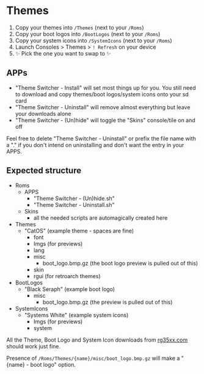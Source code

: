 # Themes

1. Copy your themes into `/Themes` (next to your `/Roms`)
2. Copy your boot logos into `/BootLogos` (next to your `/Roms`)
3. Copy your system icons into `/SystemIcons` (next to your `/Roms`)
4. Launch Consoles > Themes > `! Refresh` on your device
5. ✨ Pick the one you want to swap to ✨

## APPs

- "Theme Switcher - Install" will set most things up for you. You still need to download and copy themes/boot logos/system icons onto your sd card
- "Theme Switcher - Uninstall" will remove almost everything but leave your downloads alone
- "Theme Switcher - (Un)hide" will toggle the "Skins" console/tile on and off

Feel free to delete "Theme Switcher - Uninstall" or prefix the file name with a "." if you don't intend on uninstalling and don't want the entry in your APPS.

## Expected structure

- Roms
  - APPS
    - "Theme Switcher - (Un)hide.sh"
    - "Theme Switcher - Uninstall.sh"
  - Skins
    - all the needed scripts are automagically created here
- Themes
  - "CatOS" (example theme - spaces are fine)
    - font
    - Imgs (for previews)
    - lang
    - misc
      - boot_logo.bmp.gz (the boot logo preview is pulled out of this)
    - skin
    - rgui (for retroarch themes)
- BootLogos
  - "Black Seraph" (example boot logo)
    - misc
      - boot_logo.bmp.gz (the preview is pulled out of this)
- SystemIcons
  - "Systems White" (example system icons)
    - Imgs (for previews)
    - system

All the Theme, Boot Logo and System Icon downloads from [rg35xx.com](https://www.rg35xx.com/en/garlicos-themes/) should work just fine.

Presence of `/Roms/Themes/{name}/misc/boot_logo.bmp.gz` will make a "{name} - boot logo" option.
